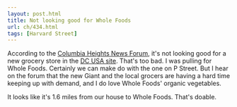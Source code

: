 ```yaml
---
layout: post.html
title: Not looking good for Whole Foods
url: ch/434.html
tags: [Harvard Street]
---
```

According to the [Columbia Heights News Forum](http://columbiaheightsnews.org/forum/index.php), it's not looking good for a new grocery store in the [DC USA site](http://www.columbiaheightsnews.org/News/Retail-News/DC-USA.html). That's too bad. I was pulling for Whole Foods. Certainly we can make do with the one on P Street. But I hear on the forum that the new Giant and the local grocers are having a hard time keeping up with demand, and I do love Whole Foods' organic vegetables.

It looks like it's 1.6 miles from our house to Whole Foods. That's doable.
